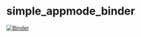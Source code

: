 # simple_appmode_binder


[![Binder](https://mybinder.org/badge_logo.svg)](https://mybinder.org/v2/gh/fomightez/simple_appmode_binder/master)